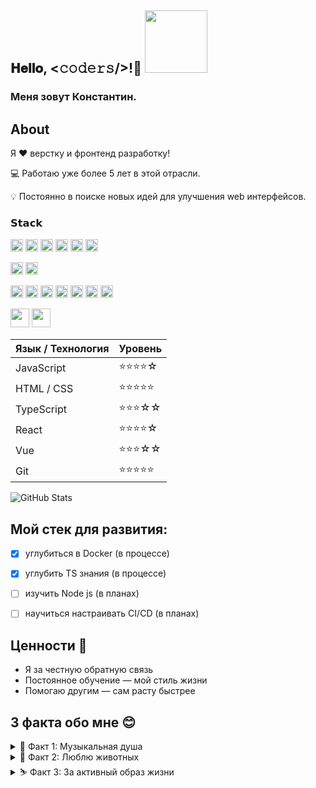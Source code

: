 ##  𝐇𝐞𝐥𝐥𝐨, <𝚌𝚘𝚍𝚎𝚛𝚜/>!👋 <img src="https://media.giphy.com/media/26tn33aiTi1jkl6H6/giphy.gif" width="100"/>

### Меня зовут Константин.

## About
Я ❤️ верстку и фронтенд разработку!

💻 Работаю уже более 5 лет в этой отрасли.

💡 Постоянно в поиске новых идей для улучшения web интерфейсов.

### 𝗦𝘁𝗮𝗰𝗸

<img src="https://camo.githubusercontent.com/8e19f4b3092aafb4b873b0df8ce4beb898a0b267630961a392b2134affe0edef/68747470733a2f2f696d672e736869656c64732e696f2f62616467652f2d48544d4c352d2532334534344432373f7374796c653d666c61742d737175617265266c6f676f3d68746d6c35266c6f676f436f6c6f723d666666666666" alt="" height="20" width="auto" /> <img src="https://camo.githubusercontent.com/8cdedc6c3d0c6fade754f8114316c1bcb2361e1011a505309324f5ae4e703a7e/68747470733a2f2f696d672e736869656c64732e696f2f62616467652f2d435353332d2532333135373242363f7374796c653d666c61742d737175617265266c6f676f3d63737333" alt="" height="20" width="auto" /> <img src="https://camo.githubusercontent.com/8b9d11292db821387d2bd7c906565f575fd483d3a216c879e71a6b3f25db001b/68747470733a2f2f696d672e736869656c64732e696f2f62616467652f2d4a6176615363726970742d2532334637444631433f7374796c653d666c61742d737175617265266c6f676f3d6a617661736372697074266c6f676f436f6c6f723d303030303030266c6162656c436f6c6f723d25323346374446314326636f6c6f723d253233464643453541" alt="" height="20" width="auto" />
<img src="https://camo.githubusercontent.com/bd23728a12155fbd3a26349b45fc8ed5342d104428f9861d1faebc247a476cb0/68747470733a2f2f696d672e736869656c64732e696f2f62616467652f2d547970655363726970742d3030374143433f7374796c653d666c61742d737175617265266c6f676f3d74797065736372697074266c6f676f436f6c6f723d7768697465" height="20" width="auto" />
<img src="https://camo.githubusercontent.com/403c2de3972ae900f5c04588445da55d318e05a9b2a53536a8de1aa50dbff043/68747470733a2f2f696d672e736869656c64732e696f2f62616467652f2d5675652e6a732d2532333263336535303f7374796c653d666c61742d737175617265266c6f676f3d767565646f746a73" alt="" height="20" width="auto" />
<img src="https://camo.githubusercontent.com/2b372066acd3d711539b1c98639bc667f81d6afff56cffc3b7be30b84c55d559/68747470733a2f2f696d672e736869656c64732e696f2f62616467652f2d52656163742e6a732d2532333238324333343f7374796c653d666c61742d737175617265266c6f676f3d7265616374" alt="" height="20" width="auto" />

<img src="https://camo.githubusercontent.com/82c69a1934d7840ec9dfa61c6f4979335d2d8e80bec4e4a73a95232280c07f3e/68747470733a2f2f696d672e736869656c64732e696f2f62616467652f2d536173732d2532334343363639393f7374796c653d666c61742d737175617265266c6f676f3d73617373266c6f676f436f6c6f723d666666666666" alt="" height="20" width="auto" /> <img src="https://camo.githubusercontent.com/600f7c68931789d2b7ead87ef7b662ca162dc73b29211fe5dadf8937f30384b8/68747470733a2f2f696d672e736869656c64732e696f2f62616467652f2d5461696c77696e644353532d2532333161323032633f7374796c653d666c61742d737175617265266c6f676f3d7461696c77696e642d637373" alt="" height="20" width="auto" />

<img src="https://camo.githubusercontent.com/784d55e02eeccd6c779bd5b744a30939096f87f09d0219a5cc0d0bc6ddc28e47/68747470733a2f2f696d672e736869656c64732e696f2f62616467652f2d5765627061636b2d2532333243334134323f7374796c653d666c61742d737175617265266c6f676f3d7765627061636b" alt="" height="20" width="auto" /> <img src="https://camo.githubusercontent.com/06ac3fd76d1d800c1676de441a8f5947e1fa35b64d4e96a1e35294f7841597a8/68747470733a2f2f696d672e736869656c64732e696f2f62616467652f2d566974652d2532333634364346463f7374796c653d666c61742d737175617265266c6f676f3d76697465266c6f676f436f6c6f723d666666666666" alt="" height="20" width="auto" />
<img src="https://camo.githubusercontent.com/c327b285b82f919ca31e8d1b30400afa3ba20646f54827e891718a323f469b4b/68747470733a2f2f696d672e736869656c64732e696f2f62616467652f2d45534c696e742d2532333442333243333f7374796c653d666c61742d737175617265266c6f676f3d65736c696e74" alt="" height="20" width="auto" /> <img src="https://camo.githubusercontent.com/1abc8031d44c921d75a3a5d1088e125ccd41e18d93901202e8f41a0f0947687a/68747470733a2f2f696d672e736869656c64732e696f2f62616467652f2d50726574746965722d2532334637423933453f7374796c653d666c61742d737175617265266c6f676f3d7072657474696572266c6f676f436f6c6f723d666666666666" alt="" height="20" width="auto" /> <img src="https://camo.githubusercontent.com/d380552ff1399b0f2cc8692ced0c5a3a7366991402190821da64b71778dfc3dd/68747470733a2f2f696d672e736869656c64732e696f2f62616467652f2d4769742d2532334630353033323f7374796c653d666c61742d737175617265266c6f676f3d676974266c6f676f436f6c6f723d253233666666666666" alt="" height="20" width="auto" /> <img src="https://camo.githubusercontent.com/d2cd977b531091c90e9b71bcdbdf024e3e30f29364825eea4d0cdd13463b783c/68747470733a2f2f696d672e736869656c64732e696f2f62616467652f2d4769744c61622d4643413132313f7374796c653d666c61742d737175617265266c6f676f3d6769746c6162" alt="" height="20" width="auto" /> <img src="https://camo.githubusercontent.com/91031ca15414cacbe485cfff58c9962db068a04ae8c7d6f18b4f77e60827c292/68747470733a2f2f696d672e736869656c64732e696f2f62616467652f2d5653436f64652d2532333030374143433f7374796c653d666c61742d737175617265266c6f676f3d76697375616c2d73747564696f2d636f6465" alt="" height="20" width="auto" />

<img src="https://github.com/user-attachments/assets/ca3434ab-ff25-4567-ab5d-6e2fc50eb6d1" alt="" height="30" width="auto" /> <img src="https://github.com/user-attachments/assets/57429849-526f-4cd5-9783-469d9f5a253c" alt="" height="30" width="auto" /> 

| Язык / Технология | Уровень         |
|-------------------|-----------------|
| JavaScript        | ⭐⭐⭐⭐☆           |
| HTML / CSS        | ⭐⭐⭐⭐⭐           |
| TypeScript           | ⭐⭐⭐☆☆           |
| React               | ⭐⭐⭐⭐☆           | 
| Vue               | ⭐⭐⭐☆☆           | 
| Git               | ⭐⭐⭐⭐⭐           | 

![GitHub Stats](https://github-readme-stats.vercel.app/api?username=CheKonstantin&show_icons=true&theme=radical)


## Мой стек для развития:
- [x] углубиться в Docker (в процессе)
- [x] углубить TS знания (в процессе)
- [ ] изучить Node js (в планах)
- [ ] научиться настраивать CI/CD (в планах)


## Ценности 🧭
  -  Я за честную обратную связь 
  -  Постоянное обучение — мой стиль жизни
  -  Помогаю другим — сам расту быстрее
       
## 3 факта обо мне 😊

<details>
  <summary>🎸 Факт 1: Музыкальная душа</summary>

  ***

  У меня есть четыре гитары: классическая, акустическая, электроакустическая и маленькая, но бодрая укулеле. Я самостоятельно освоил игру на этом прекрасном инструменте и теперь делюсь своими знаниями с другими — в свободное время преподаю игру на гитаре. Музыка для меня — способ расслабиться, вдохновиться и вдохновить других.
</details>

<details>
  <summary>🐶 Факт 2: Люблю животных</summary>

  ***

  Я обожаю животных, особенно собак. Дома у меня живёт умница по кличке Хани — она знает более 10 команд! Мне нравится заниматься её дрессировкой, даже несмотря на то, что это требует терпения и усидчивости. Хани — настоящий член семьи, и общение с ней приносит мне огромное удовольствие.
</details>

<details>
  <summary>⛷️ Факт 3: За активный образ жизни</summary>

  ***

  Предпочитаю активный отдых и движение. Особенно люблю кататься на лыжах и коньках, устраивать велопрогулки и выбираться в горы. Также регулярно посещаю спортзал, чтобы поддерживать форму и энергию. На работе с энтузиазмом участвую в развитии корпоративной культуры и стараюсь быть драйвером командного духа.
</details>










